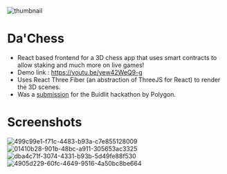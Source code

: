 ![thumbnail](https://user-images.githubusercontent.com/54415525/149655527-0edef26f-bd3a-4658-af3a-97517bba249e.png)

# Da'Chess

- React based frontend for a 3D chess app that uses smart contracts to allow staking and much more on live games!
- Demo link : https://youtu.be/yew42WeQ9-g
- Uses React Three Fiber (an abstraction of ThreeJS for React) to render the 3D scenes.
- Was a [submission](https://devfolio.co/submissions/dachess-e961) for the Buidlit hackathon by Polygon.
# Screenshots

![499c99e1-f71c-4483-b93a-c7e855128009](https://user-images.githubusercontent.com/54415525/149655587-431fca6d-8eb7-4ab9-8706-5df5002acc0a.jpg)
![01410b28-901b-48bc-a911-305653ac3325](https://user-images.githubusercontent.com/54415525/149655591-bb42c67e-103d-4117-8c4d-ad878d752634.jpg)
![dba4c71f-3074-4331-b93b-5d49fe88f530](https://user-images.githubusercontent.com/54415525/149655596-e04023b0-7d05-46d0-b8b7-a3951c688ee3.jpg)
![4905d229-60fc-4649-9516-4a50bc8be664](https://user-images.githubusercontent.com/54415525/149655602-41678682-e3b7-41cf-94cf-1d70a9da2b26.jpg)

